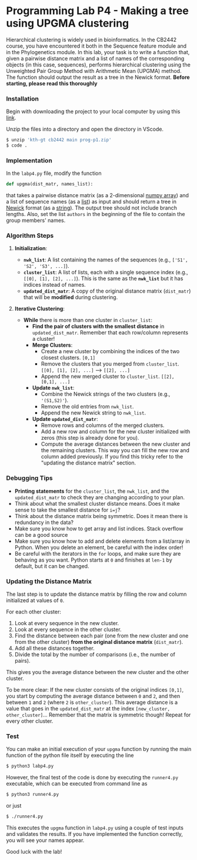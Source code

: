 # Programming Lab P4 - Making a tree using UPGMA clustering

Hierarchical clustering is widely used in bioinformatics. In the CB2442 course, you have encountered it both in the Sequence feature module and in the Phylogenetics module. In this lab, your task is to write a function that, given a pairwise distance matrix and a list of names of the corresponding objects (in this case, sequences), performs hierarchical clustering using the Unweighted Pair Group Method with Arithmetic Mean (UPGMA) method. The function should output the result as a tree in the Newick format. **Before starting, please read this thoroughly**

### Installation

Begin with downloading the project to your local computer by using this [link](https://download-directory.github.io/?url=https%3A%2F%2Fgithub.com%2Fkth-gt%2Fcb2442%2Ftree%2Fmain%2Fprog%2Fp4). 


Unzip the files into a directory and open the directory in VScode. 
```bash
$ unzip 'kth-gt cb2442 main prog-p1.zip'
$ code .
```

### Implementation

In the `labp4.py` file, modify the function

```python
def upgma(dist_matr, names_list):
```
that takes a pairwise distance matrix (as a 2-dimensional [numpy array](https://www.w3schools.com/python/numpy/numpy_creating_arrays.asp)) and a list of sequence names (as a [list](https://www.w3schools.com/python/python_lists.asp)) as input and should return a tree in [Newick](https://en.wikipedia.org/wiki/Newick_format#:~:text=In%20mathematics%2C%20Newick%20tree%20format,Maddison%2C%20Christopher%20Meacham%2C%20F.) format (as a [string](https://www.w3schools.com/python/python_strings.asp)). The output tree should not include branch lengths. Also, set the list `authors` in the beginning of the file to contain the group members' names.  


### Algorithm Steps
1. **Initialization**:

   - **`nwk_list`**: A list containing the names of the sequences (e.g., `['S1', 'S2', 'S3', ...]`). 
   - **`cluster_list`**: A list of lists, each with a single sequence index (e.g., `[[0], [1], [2], ...]`). This is the same as the **`nwk_list`** but it has indices instead of names.
   - **`updated_dist_matr`**: A copy of the original distance matrix (`dist_matr`) that will be **modified** during clustering.

2. **Iterative Clustering**:

   - **While** there is more than one cluster in `cluster_list`:
     - **Find the pair of clusters with the smallest distance** in `updated_dist_matr`. Remember that each row/column represents a cluster!
     - **Merge Clusters**:
       - Create a new cluster by combining the indices of the two closest clusters. `[0,1]`
       - Remove the clusters that you merged from `cluster_list`.  `[[0], [1], [2], ...]` --> `[[2], ...]`
       - Append the new merged cluster to `cluster_list`. `[[2], [0,1], ...]`
     - **Update `nwk_list`**:
       - Combine the Newick strings of the two clusters (e.g., `'(S1,S2)'`).
       - Remove the old entries from `nwk_list`.
       - Append the new Newick string to `nwk_list`.
     - **Update `updated_dist_matr`**:
       - Remove rows and columns of the merged clusters.
       - Add a new row and column for the new cluster initialized with zeros (this step is already done for you).
       - Compute the average distances between the new cluster and the remaining clusters. This way you can fill the new row and column added previously. If you find this tricky refer to the "updating the distance matrix" section.
### Debugging Tips
- **Printing statements** for the `cluster_list`, the `nwk_list`, and the `updated_dist_matr` to check they are changing according to your plan.
- Think about what the smallest cluster distance means. Does it make sense to take the smallest distance for `i=j`?
- Think about the distance matrix being symmetric. Does it mean there is redundancy in the data?
- Make sure you know how to get array and list indices. Stack overflow can be a good source
- Make sure you know how to add and delete elements from a list/array in Python. When you delete an element, be careful with the index order!
- Be careful with the iterators in the `for` loops, and make sure they are behaving as you want. Python starts at `0` and finishes at `len-1` by default, but it can be changed.

### Updating the Distance Matrix
The last step is to update the distance matrix by filling the row and column initialized at values of `0`.

For each other cluster:

1. Look at every sequence in the new cluster.
2. Look at every sequence in the other cluster.
3. Find the distance between each pair (one from the new cluster and one from the other cluster) **from the original distance matrix** (`dist_matr`).
4. Add all these distances together.
5. Divide the total by the number of comparisons (i.e., the number of pairs). 

This gives you the average distance between the new cluster and the other cluster. 



To be more clear: If the new cluster consists of the original indices `[0,1]`, you start by computing the average distance between `0` and `2`, and then between `1` and `2` (where `2` is `other_cluster`). This average distance is a value that goes in the `updated_dist_matr` at the index `[new_cluster, other_cluster]`... Remember that the matrix is symmetric though! Repeat for every other cluster.


### Test

You can make an initial execution of your `upgma` function by running the main function of the python file itself by executing the line

```bash
$ python3 labp4.py
```

However, the final test of the code is done by executing the `runner4.py` executable, which can be executed from command line as

```bash
$ python3 runner4.py
```

or just

```bash
$ ./runner4.py
```

This executes the `upgma` function in `labp4.py` using a couple of test inputs and validates the results.
If you have implemented the function correctly, you will see your names appear.

Good luck with the lab!
